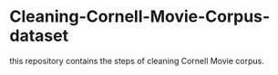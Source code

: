 # Cleaning-Cornell-Movie-Corpus-dataset
this repository contains the steps of cleaning Cornell Movie corpus.
